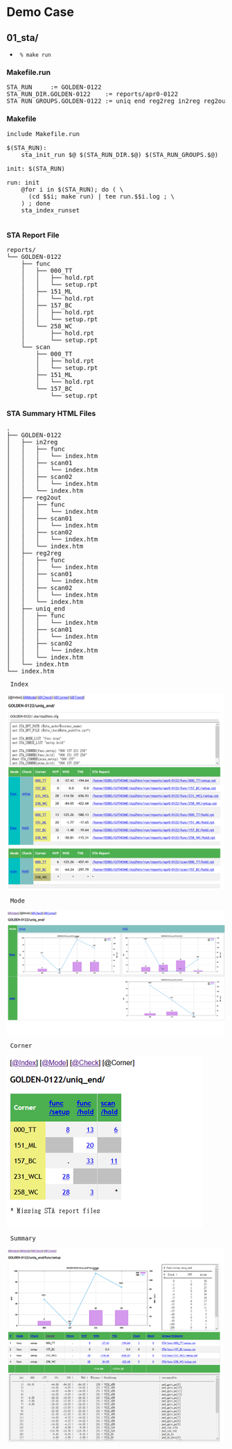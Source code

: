 # Demo Case

## 01_sta/

+ <code> % make run </code>

### Makefile.run
<pre>
STA_RUN     := GOLDEN-0122
STA_RUN_DIR.GOLDEN-0122    := reports/apr0-0122
STA_RUN_GROUPS.GOLDEN-0122 := uniq_end reg2reg in2reg reg2out
</pre>

### Makefile
<pre>
include Makefile.run

$(STA_RUN):
	sta_init_run $@ $(STA_RUN_DIR.$@) $(STA_RUN_GROUPS.$@)

init: $(STA_RUN)

run: init
	@for i in $(STA_RUN); do ( \
	  (cd $$i; make run) | tee run.$$i.log ; \
	) ; done
	sta_index_runset

</pre>

### STA Report File
<pre>
reports/
└── GOLDEN-0122
    ├── func
    │   ├── 000_TT
    │   │   ├── hold.rpt
    │   │   └── setup.rpt
    │   ├── 151_ML
    │   │   └── hold.rpt
    │   ├── 157_BC
    │   │   ├── hold.rpt
    │   │   └── setup.rpt
    │   └── 258_WC
    │       ├── hold.rpt
    │       └── setup.rpt
    └── scan
        ├── 000_TT
        │   ├── hold.rpt
        │   └── setup.rpt
        ├── 151_ML
        │   └── hold.rpt
        └── 157_BC
            └── setup.rpt
</pre>


### STA Summary HTML Files
<pre>
.
├── GOLDEN-0122
│   ├── in2reg
│   │   ├── func
│   │   │   └── index.htm
│   │   ├── scan01
│   │   │   └── index.htm
│   │   ├── scan02
│   │   │   └── index.htm
│   │   └── index.htm
│   ├── reg2out
│   │   ├── func
│   │   │   └── index.htm
│   │   ├── scan01
│   │   │   └── index.htm
│   │   ├── scan02
│   │   │   └── index.htm
│   │   └── index.htm
│   ├── reg2reg
│   │   ├── func
│   │   │   └── index.htm
│   │   ├── scan01
│   │   │   └── index.htm
│   │   ├── scan02
│   │   │   └── index.htm
│   │   └── index.htm
│   ├── uniq_end
│   │   ├── func
│   │   │   └── index.htm
│   │   ├── scan01
│   │   │   └── index.htm
│   │   ├── scan02
│   │   │   └── index.htm
│   │   └── index.htm
│   └── index.htm
└── index.htm
</pre>
<pre> Index </pre>
![screenshot/uniq_end_index.png](./screenshot/uniq_end_index.png?raw=true)
<pre> Mode </pre>
![screenshot/uniq_end_mode.png](./screenshot/uniq_end_mode.png?raw=true)
<pre> Corner </pre>
![screenshot/uniq_end_corner.png](./screenshot/uniq_end_corner.png?raw=true)
<pre> Summary </pre>
![screenshot/uniq_end_summary.png](./screenshot/uniq_end_summary.png?raw=true)
